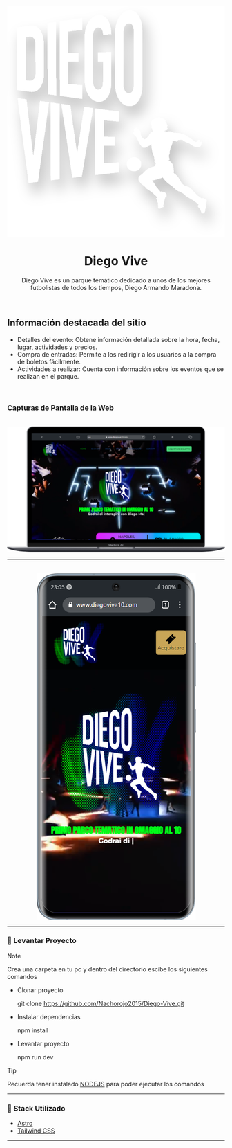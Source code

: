 <div style="display: flex; justify-content: center;">
  <img src="./public/favicon.svg" style=""/>
</div>

<h1 align="center">Diego Vive</h1>

<p align="center">Diego Vive es un parque temático dedicado a unos de los mejores futbolistas de todos los tiempos, Diego Armando Maradona.</p>

<br>

## Información destacada del sitio

- Detalles del evento: Obtene información detallada sobre la hora, fecha, lugar, actividades y precios.
- Compra de entradas: Permite a los redirigir a los usuarios a la compra de boletos fácilmente.
- Actividades a realizar: Cuenta con información sobre los eventos que se realizan en el parque.

<br>

### Capturas de Pantalla de la Web

<br>

<img src="./public/preview-images/Macbook-Air-www.diegovive10.com.png">

<br>
<hr>
<br>
<div style="display: flex; justify-content: center;">
<img src="./public/preview-images/Samsung-Galaxy-S20-www.diegovive10.com.png">
</div>

<hr>

### :diamond_shape_with_a_dot_inside: Levantar Proyecto

> [!NOTE]
> Crea una carpeta en tu pc y dentro del directorio escibe los siguientes comandos

- Clonar proyecto
    
    git clone https://github.com/Nachorojo2015/Diego-Vive.git

- Instalar dependencias

    npm install

- Levantar proyecto

    npm run dev

> [!TIP]
> Recuerda tener instalado [NODEJS](https://nodejs.org/en) para poder ejecutar los comandos

<hr>

### :hammer: Stack Utilizado

- [Astro](https://astro.build/)
- [Tailwind CSS](https://tailwindcss.com/)

<hr>




